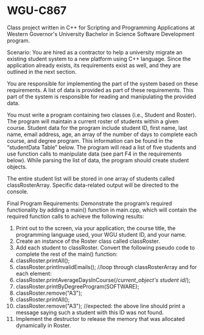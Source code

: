 # WGU-C867
Class project written in C++ for 
Scripting and Programming Applications 
at Western Governor's University Bachelor
in Science Software Development program. 



Scenario: 
You are hired as a contractor to help a university migrate an existing student system
to a new platform using C++ language. Since the application already exists, 
its requirements exist as well, and they are outlined in the next section. 

You are responsible for implementing the part of the system based on these requirements. 
A list of data is provided as part of these requirements. 
This part of the system is responsible for reading and manipulating the provided data.



You must write a program containing two classes (i.e., Student and Roster). 
The program will maintain a current roster of students within a given course. 
Student data for the program include student ID, first name, last name, email address, 
age, an array of the number of days to complete each course, and degree program. 
This information can be found in the “studentData Table” below. 
The program will read a list of five students and use function calls to manipulate data 
(see part F4 in the requirements below). While parsing the list of data,
the program should create student objects. 

The entire student list will be stored in one array of students called classRosterArray. 
Specific data-related output will be directed to the console.

Final Program Requirements:
Demonstrate the program’s required functionality by adding a main() function in main.cpp, which will contain the required function calls to achieve the following results:
1.  Print out to the screen, via your application, the course title, the programming language used, your WGU student ID, and your name.
2.  Create an instance of the Roster class called classRoster.
3.  Add each student to classRoster.
  Convert the following pseudo code to complete the rest of the  main() function:
5.  classRoster.printAll();
6.  classRoster.printInvalidEmails();
//loop through classRosterArray and for each element:
7.  classRoster.printAverageDaysInCourse(/*current_object's student id*/);
8.  classRoster.printByDegreeProgram(SOFTWARE);
9.  classRoster.remove("A3");
10.  classRoster.printAll();
11. classRoster.remove("A3");
//expected: the above line should print a message saying such a student with this ID was not found.
12. Implement the destructor to release the memory that was allocated dynamically in Roster.
